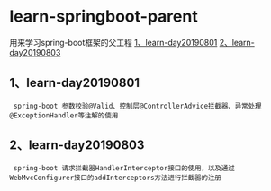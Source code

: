 # learn-springboot-parent
用来学习spring-boot框架的父工程
[1、learn-day20190801](1、learn-day20190801)
[2、learn-day20190803](2、learn-day20190803)
## 1、learn-day20190801
     spring-boot 参数校验@Valid、控制层@ControllerAdvice拦截器、异常处理@ExceptionHandler等注解的使用
## 2、learn-day20190803
     spring-boot 请求拦截器HandlerInterceptor接口的使用，以及通过WebMvcConfigurer接口的addInterceptors方法进行拦截器的注册
